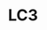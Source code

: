 ---
slug: LC3
title: "LC3"
description: "Smart Security Camera with Wall Light"
image: "/images/wifi-free/LC3.png"
images:
  - url: "/images/smarthome/LC3.png"
    caption: "Front view"

features:
 - "700 lumens adjustable SMD LED lighting with 30,000 hours lifespan."
 - "4MP camera with 157° diagonal wide-angle lens for broad coverage."
 - "Infrared night vision up to 10 meters."
 - "Supports H.264/H.265 video compression at 30fps max."
 - "3D Digital Noise Reduction (DNR) and Wide Dynamic Range (WDR) for clear video."
 - "Built-in omnidirectional microphone and speaker with noise cancellation."
 - "AI-powered people detection smart alerts."
 - "Dual antennas for stable 2.4 GHz Wi-Fi connection."
 - "32GB built-in eMMC storage plus optional EZVIZ Cloud Storage."
 - "IP65-rated light and IP67-rated camera housing for durable outdoor use."

specification:
  model: "CS-LC3-A0"
  interface: "N/A"
  power_source: "N/A"
  energy_consumption: "30 watts maximum"
  network_port: "N/A"
  dimensions: "86 x 280 x 120 mm for Product and  156 x 152 x 320 mm For Package"
  package_size:	"N/A"
  net_weight: "1038 g"
price: "Contact Sales"

---